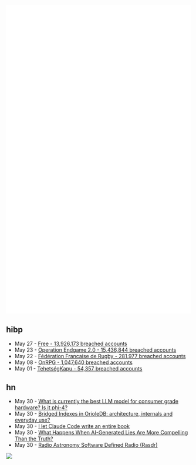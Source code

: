 ![Metrics](https://raw.githubusercontent.com/phixion/phixion/master/metrics.svg)

## hibp

<!--
for https://github.com/phixion/phixion/blob/main/.github/workflows/feeds.yml
-->
<!--START_SECTION:haveibeenpwnd-->
- May 27 - [Free - 13,926,173 breached accounts](https://haveibeenpwned.com/Breach/FreeMobile)
- May 23 - [Operation Endgame 2.0 - 15,436,844 breached accounts](https://haveibeenpwned.com/Breach/OperationEndgame2)
- May 22 - [Fédération Francaise de Rugby - 281,977 breached accounts](https://haveibeenpwned.com/Breach/FFR)
- May 08 - [OnRPG - 1,047,640 breached accounts](https://haveibeenpwned.com/Breach/OnRPG)
- May 01 - [TehetségKapu - 54,357 breached accounts](https://haveibeenpwned.com/Breach/TehetsegKapu)
<!--END_SECTION:haveibeenpwnd-->

## hn

<!--
for https://github.com/phixion/phixion/blob/main/.github/workflows/feeds.yml
-->
<!--START_SECTION:hn-->
- May 30 - [What is currently the best LLM model for consumer grade hardware? Is it phi-4?](https://news.ycombinator.com/item?id=44134896)
- May 30 - [Bridged Indexes in OrioleDB: architecture, internals and everyday use?](https://www.orioledb.com/blog/orioledb-bridged-indexes)
- May 30 - [I let Claude Code write an entire book](https://github.com/JayDoubleu/agentic-book)
- May 30 - [What Happens When AI-Generated Lies Are More Compelling Than the Truth?](https://behavioralscientist.org/what-happens-when-ai-generated-lies-are-more-compelling-than-the-truth/)
- May 30 - [Radio Astronomy Software Defined Radio (Rasdr)](https://radio-astronomy.org/rasdr)
<!--END_SECTION:hn-->

<!--
for https://yhype.me
-->
![](https://hit.yhype.me/github/profile?user_id=13013670)
